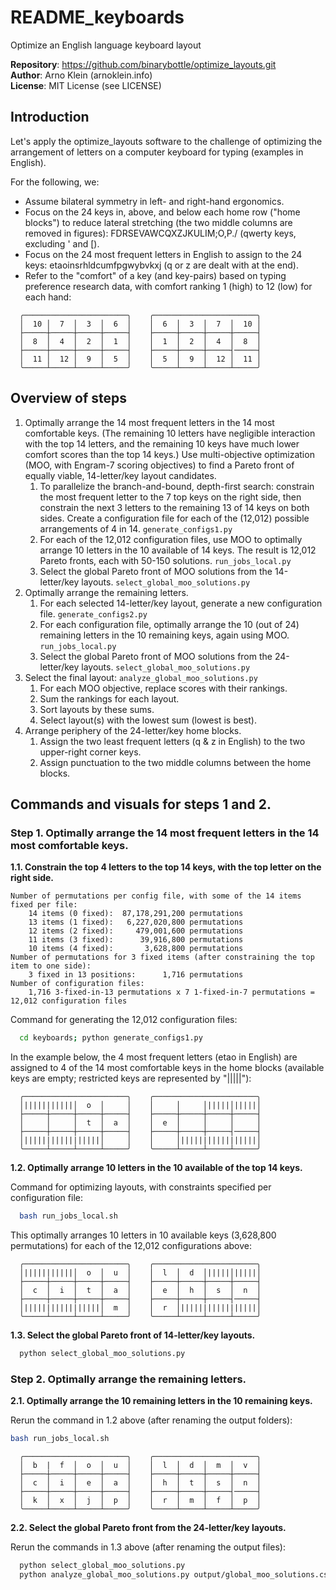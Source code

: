 # README_keyboards

Optimize an English language keyboard layout

**Repository**: https://github.com/binarybottle/optimize_layouts.git  
**Author**: Arno Klein (arnoklein.info)  
**License**: MIT License (see LICENSE)

## Introduction
Let's apply the optimize_layouts software to the challenge of optimizing the 
arrangement of letters on a computer keyboard for typing (examples in English). 

For the following, we:
  - Assume bilateral symmetry in left- and right-hand ergonomics.
  - Focus on the 24 keys in, above, and below each home row ("home blocks")
    to reduce lateral stretching (the two middle columns are removed in figures):
    FDRSEVAWCQXZJKULIM;O,P./ (qwerty keys, excluding ' and [).
  - Focus on the 24 most frequent letters in English to assign to the 24 keys:
    etaoinsrhldcumfpgwybvkxj (q or z are dealt with at the end).
  - Refer to the "comfort" of a key (and key-pairs) based on typing preference 
    research data, with comfort ranking 1 (high) to 12 (low) for each hand:

  ```
    ╭───────────────────────╮    ╭───────────────────────╮
    │  10 │  7  │  3  │  6  │    │  6  │  3  │  7  │  10 │
    ├─────┼─────┼─────┼─────┤    ├─────┼─────┼─────┼─────┤
    │  8  │  4  │  2  │  1  │    │  1  │  2  │  4  │  8  │
    ├─────┼─────┼─────┼─────┤    ├─────┼─────┼─────┤─────┤
    │  11 │  12 │  9  │  5  │    │  5  │  9  │  12 │  11 │
    ╰─────┴─────┴─────┴─────╯    ╰─────┴─────┴─────┴─────╯
  ```

## Overview of steps
1. Optimally arrange the 14 most frequent letters in the 14 most comfortable keys.
  (The remaining 10 letters have negligible interaction with the top 14 letters,
  and the remaining 10 keys have much lower comfort scores than the top 14 keys.)
  Use multi-objective optimization (MOO, with Engram-7 scoring objectives) 
  to find a Pareto front of equally viable, 14-letter/key layout candidates.
    1. To parallelize the branch-and-bound, depth-first search:
       constrain the most frequent letter to the 7 top keys on the right side, 
       then constrain the next 3 letters to the remaining 13 of 14 keys on both sides.
       Create a configuration file for each of the (12,012) possible arrangements of 4 in 14. 
       ``generate_configs1.py``
    2. For each of the 12,012 configuration files, use MOO to optimally arrange 10 letters 
       in the 10 available of 14 keys. The result is 12,012 Pareto fronts, each with 50-150 solutions.
       ``run_jobs_local.py``
    3. Select the global Pareto front of MOO solutions from the 14-letter/key layouts.
       ``select_global_moo_solutions.py``
2. Optimally arrange the remaining letters.
    1. For each selected 14-letter/key layout, generate a new configuration file.
       ``generate_configs2.py``
    2. For each configuration file, optimally arrange the 10 (out of 24) 
       remaining letters in the 10 remaining keys, again using MOO.
       ``run_jobs_local.py``
    3. Select the global Pareto front of MOO solutions from the 24-letter/key layouts.
       ``select_global_moo_solutions.py``
3. Select the final layout: ``analyze_global_moo_solutions.py``
    1. For each MOO objective, replace scores with their rankings.
    2. Sum the rankings for each layout.
    3. Sort layouts by these sums.
    4. Select layout(s) with the lowest sum (lowest is best).
4. Arrange periphery of the 24-letter/key home blocks.
    1. Assign the two least frequent letters (q & z in English) 
       to the two upper-right corner keys.
    2. Assign punctuation to the two middle columns between the home blocks. 

## Commands and visuals for steps 1 and 2.

### Step 1. Optimally arrange the 14 most frequent letters in the 14 most comfortable keys.

  **1.1. Constrain the top 4 letters to the top 14 keys, with the top letter on the right side.**

    Number of permutations per config file, with some of the 14 items fixed per file: 
        14 items (0 fixed):  87,178,291,200 permutations
        13 items (1 fixed):   6,227,020,800 permutations
        12 items (2 fixed):     479,001,600 permutations
        11 items (3 fixed):      39,916,800 permutations
        10 items (4 fixed):       3,628,800 permutations
    Number of permutations for 3 fixed items (after constraining the top item to one side):
        3 fixed in 13 positions:      1,716 permutations
    Number of configuration files:
        1,716 3-fixed-in-13 permutations x 7 1-fixed-in-7 permutations = 12,012 configuration files

  Command for generating the 12,012 configuration files:

  ```bash
    cd keyboards; python generate_configs1.py
  ```

  In the example below, the 4 most frequent letters (etao in English)
  are assigned to 4 of the 14 most comfortable keys in the home blocks
  (available keys are empty; restricted keys are represented by "|||||"):

  ```
    ╭───────────────────────╮    ╭───────────────────────╮
    │|||||||||||│  o  │     │    │     │     │|||||│|||||│
    ├─────┼─────┼─────┼─────┤    ├─────┼─────┼─────┼─────┤
    │     │     │  t  │  a  │    │  e  │     │     │     │
    ├─────┼─────┼─────┼─────┤    ├─────┼─────┼─────┤─────┤
    │|||||||||||||||||│     │    │     │|||||||||||||||||│
    ╰─────┴─────┴─────┴─────╯    ╰─────┴─────┴─────┴─────╯
  ```

  **1.2. Optimally arrange 10 letters in the 10 available of the top 14 keys.**

  Command for optimizing layouts, with constraints specified per configuration file:

  ```bash
    bash run_jobs_local.sh
  ```

  This optimally arranges 10 letters in 10 available keys 
  (3,628,800 permutations) for each of the 12,012 configurations above:

  ```
    ╭───────────────────────╮    ╭───────────────────────╮
    │|||||||||||│  o  │  u  │    │  l  │  d  │|||||│|||||│
    ├─────┼─────┼─────┼─────┤    ├─────┼─────┼─────┼─────┤
    │  c  │  i  │  t  │  a  │    │  e  │  h  │  s  │  n  │
    ├─────┼─────┼─────┼─────┤    ├─────┼─────┼─────┤─────┤
    │|||||||||||||||||│  m  │    │  r  │|||||||||||||||||│
    ╰─────┴─────┴─────┴─────╯    ╰─────┴─────┴─────┴─────╯
  ```

  **1.3. Select the global Pareto front of 14-letter/key layouts.**

  ```bash
    python select_global_moo_solutions.py
  ```

### Step 2. Optimally arrange the remaining letters.

  **2.1. Optimally arrange the 10 remaining letters in the 10 remaining keys.**

  Rerun the command in 1.2 above (after renaming the output folders): 
  ```bash
  bash run_jobs_local.sh
  ```

  ```
    ╭───────────────────────╮    ╭───────────────────────╮
    │  b  |  f  │  o  │  u  │    │  l  │  d  │  m  │  v  │
    ├─────┼─────┼─────┼─────┤    ├─────┼─────┼─────┼─────┤
    │  c  │  i  │  e  │  a  │    │  h  │  t  │  s  │  n  │
    ├─────┼─────┼─────┼─────┤    ├─────┼─────┼─────┤─────┤
    │  k  │  x  │  j  │  p  │    │  r  │  m  │  f  │  p  │
    ╰─────┴─────┴─────┴─────╯    ╰─────┴─────┴─────┴─────╯
  ```

  **2.2. Select the global Pareto front from the 24-letter/key layouts.**

  Rerun the commands in 1.3 above (after renaming the output files):
  ```bash
    python select_global_moo_solutions.py
    python analyze_global_moo_solutions.py output/global_moo_solutions.csv
  ```
